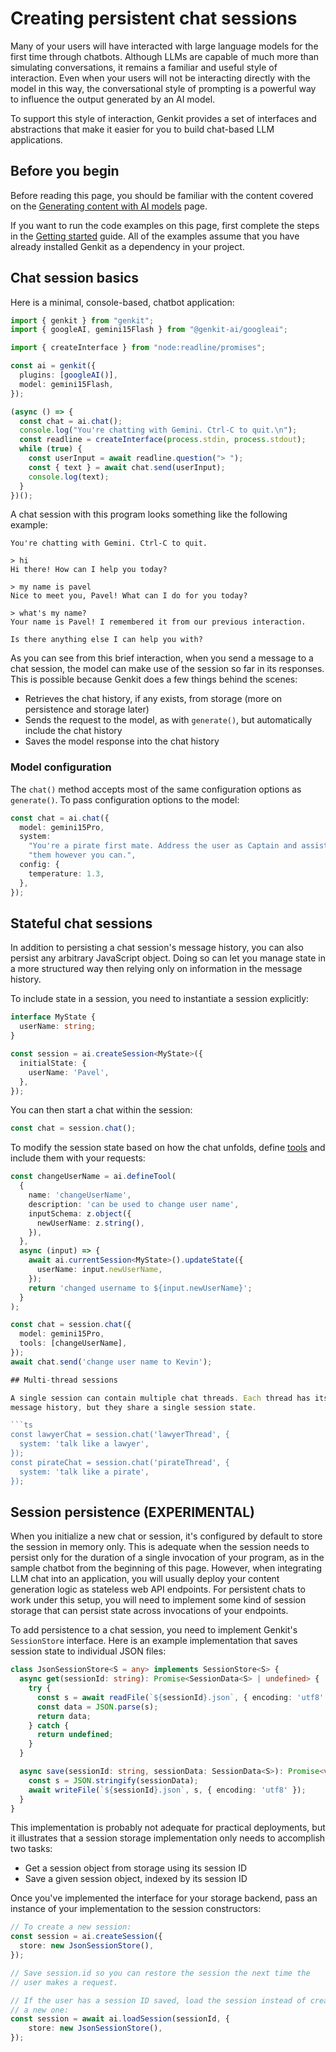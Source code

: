 # Creating persistent chat sessions

Many of your users will have interacted with large language models for the first
time through chatbots. Although LLMs are capable of much more than simulating
conversations, it remains a familiar and useful style of interaction. Even when
your users will not be interacting directly with the model in this way, the
conversational style of prompting is a powerful way to influence the output
generated by an AI model.

To support this style of interaction, Genkit provides a set of interfaces and
abstractions that make it easier for you to build chat-based LLM applications.

## Before you begin

Before reading this page, you should be familiar with the content covered on the
[Generating content with AI models](models) page.

If you want to run the code examples on this page, first complete the steps in
the [Getting started](get-started) guide. All of the examples assume that you
have already installed Genkit as a dependency in your project.

## Chat session basics 

Here is a minimal, console-based, chatbot application:

```ts
import { genkit } from "genkit";
import { googleAI, gemini15Flash } from "@genkit-ai/googleai";

import { createInterface } from "node:readline/promises";

const ai = genkit({
  plugins: [googleAI()],
  model: gemini15Flash,
});

(async () => {
  const chat = ai.chat();
  console.log("You're chatting with Gemini. Ctrl-C to quit.\n");
  const readline = createInterface(process.stdin, process.stdout);
  while (true) {
    const userInput = await readline.question("> ");
    const { text } = await chat.send(userInput);
    console.log(text);
  }
})();
```

A chat session with this program looks something like the following example:

```none
You're chatting with Gemini. Ctrl-C to quit.

> hi
Hi there! How can I help you today? 

> my name is pavel
Nice to meet you, Pavel! What can I do for you today? 

> what's my name?
Your name is Pavel! I remembered it from our previous interaction. 

Is there anything else I can help you with?
```

As you can see from this brief interaction, when you send a message to a chat
session, the model can make use of the session so far in its responses. This is
possible because Genkit does a few things behind the scenes:

*   Retrieves the chat history, if any exists, from storage (more on persistence
    and storage later)
*   Sends the request to the model, as with `generate()`, but automatically
    include the chat history 
*   Saves the model response into the chat history 

### Model configuration

The `chat()` method accepts most of the same configuration options as
`generate()`. To pass configuration options to the model:

```ts
const chat = ai.chat({
  model: gemini15Pro,
  system:
    "You're a pirate first mate. Address the user as Captain and assist " +
    "them however you can.",
  config: {
    temperature: 1.3,
  },
});
```

## Stateful chat sessions

In addition to persisting a chat session's message history, you can also persist
any arbitrary JavaScript object. Doing so can let you manage state in a more
structured way then relying only on information in the message history.

To include state in a session, you need to instantiate a session explicitly:

```ts
interface MyState {
  userName: string;
}

const session = ai.createSession<MyState>({
  initialState: {
    userName: 'Pavel',
  },
});
```

You can then start a chat within the session:

```ts
const chat = session.chat();
```

To modify the session state based on how the chat unfolds, define
[tools](tool-calling) and include them with your requests:

```ts
const changeUserName = ai.defineTool(
  {
    name: 'changeUserName',
    description: 'can be used to change user name',
    inputSchema: z.object({
      newUserName: z.string(),
    }),
  },
  async (input) => {
    await ai.currentSession<MyState>().updateState({
      userName: input.newUserName,
    });
    return 'changed username to ${input.newUserName}';
  }
);
```

```ts
const chat = session.chat({
  model: gemini15Pro,
  tools: [changeUserName],
});
await chat.send('change user name to Kevin');

## Multi-thread sessions

A single session can contain multiple chat threads. Each thread has its own
message history, but they share a single session state.

```ts
const lawyerChat = session.chat('lawyerThread', {
  system: 'talk like a lawyer',
});
const pirateChat = session.chat('pirateThread', {
  system: 'talk like a pirate',
});
```

## Session persistence (EXPERIMENTAL)

When you initialize a new chat or session, it's configured by default to store
the session in memory only. This is adequate when the session needs to persist
only for the duration of a single invocation of your program, as in the sample
chatbot from the beginning of this page. However, when integrating LLM chat into
an application, you will usually deploy your content generation logic as
stateless web API endpoints. For persistent chats to work under this setup, you
will need to implement some kind of session storage that can persist state
across invocations of your endpoints.

To add persistence to a chat session, you need to implement Genkit's
`SessionStore` interface. Here is an example implementation that saves session
state to individual JSON files:

```ts
class JsonSessionStore<S = any> implements SessionStore<S> {
  async get(sessionId: string): Promise<SessionData<S> | undefined> {
    try {
      const s = await readFile(`${sessionId}.json`, { encoding: 'utf8' });
      const data = JSON.parse(s);
      return data;
    } catch {
      return undefined;
    }
  }

  async save(sessionId: string, sessionData: SessionData<S>): Promise<void> {
    const s = JSON.stringify(sessionData);
    await writeFile(`${sessionId}.json`, s, { encoding: 'utf8' });
  }
}
```

This implementation is probably not adequate for practical deployments, but it
illustrates that a session storage implementation only needs to accomplish two
tasks:

*   Get a session object from storage using its session ID
*   Save a given session object, indexed by its session ID

Once you've implemented the interface for your storage backend, pass an instance
of your implementation to the session constructors:

```ts
// To create a new session:
const session = ai.createSession({
  store: new JsonSessionStore(),
});

// Save session.id so you can restore the session the next time the
// user makes a request.
```

```ts
// If the user has a session ID saved, load the session instead of creating
// a new one:
const session = await ai.loadSession(sessionId, {
    store: new JsonSessionStore(),
});
```